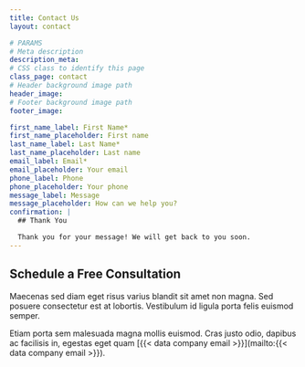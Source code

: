 ```yaml
---
title: Contact Us
layout: contact

# PARAMS
# Meta description
description_meta: 
# CSS class to identify this page
class_page: contact
# Header background image path
header_image: 
# Footer background image path
footer_image: 

first_name_label: First Name*
first_name_placeholder: First name
last_name_label: Last Name*
last_name_placeholder: Last name
email_label: Email*
email_placeholder: Your email
phone_label: Phone
phone_placeholder: Your phone
message_label: Message
message_placeholder: How can we help you?
confirmation: |
  ## Thank You

  Thank you for your message! We will get back to you soon.
---
```


## Schedule a Free Consultation

Maecenas sed diam eget risus varius blandit sit amet non magna. Sed posuere consectetur est at lobortis. Vestibulum id ligula porta felis euismod semper.

Etiam porta sem malesuada magna mollis euismod. Cras justo odio, dapibus ac facilisis in, egestas eget quam [{{< data company email >}}](mailto:{{< data company email >}}).
